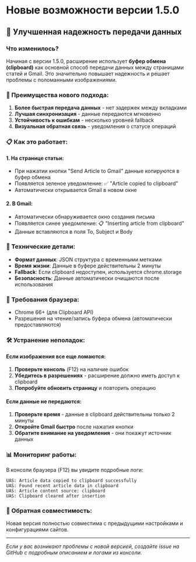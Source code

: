 # Новые возможности версии 1.5.0

## 🔄 Улучшенная надежность передачи данных

### Что изменилось?
Начиная с версии 1.5.0, расширение использует **буфер обмена (clipboard)** как основной способ передачи данных между страницами статей и Gmail. Это значительно повышает надежность и решает проблемы с поломанными изображениями.

### 🎯 Преимущества нового подхода:

1. **Более быстрая передача данных** - нет задержек между вкладками
2. **Лучшая синхронизация** - данные передаются мгновенно
3. **Устойчивость к ошибкам** - несколько уровней fallback
4. **Визуальная обратная связь** - уведомления о статусе операций

### 📋 Как это работает:

#### 1. На странице статьи:
- При нажатии кнопки "Send Article to Gmail" данные копируются в буфер обмена
- Появляется зеленое уведомление: ✅ "Article copied to clipboard"
- Автоматически открывается Gmail в новом окне

#### 2. В Gmail:
- Автоматически обнаруживается окно создания письма
- Появляется синее уведомление: 📋 "Inserting article from clipboard"
- Данные вставляются в поля To, Subject и Body

### 🔧 Технические детали:

- **Формат данных**: JSON структура с временными метками
- **Время жизни**: Данные в буфере действительны 2 минуты
- **Fallback**: Если clipboard недоступен, используется chrome.storage
- **Безопасность**: Данные автоматически очищаются после использования

### 🚨 Требования браузера:
- Chrome 66+ (для Clipboard API)
- Разрешения на чтение/запись буфера обмена (автоматически предоставляются)

### 🛠️ Устранение неполадок:

#### Если изображения все еще ломаются:
1. **Проверьте консоль** (F12) на наличие ошибок
2. **Убедитесь в разрешениях** - расширение должно иметь доступ к clipboard
3. **Попробуйте обновить страницу** и повторить операцию

#### Если данные не передаются:
1. **Проверьте время** - данные в clipboard действительны только 2 минуты
2. **Откройте Gmail быстро** после нажатия кнопки
3. **Обратите внимание на уведомления** - они покажут источник данных

### 📊 Мониторинг работы:

В консоли браузера (F12) вы увидите подробные логи:
```
UAS: Article data copied to clipboard successfully
UAS: Found recent article data in clipboard
UAS: Article content source: clipboard
UAS: Clipboard cleared after insertion
```

### 🔄 Обратная совместимость:
Новая версия полностью совместима с предыдущими настройками и конфигурациями сайтов.

---

*Если у вас возникают проблемы с новой версией, создайте issue на GitHub с подробным описанием и логами из консоли.*
